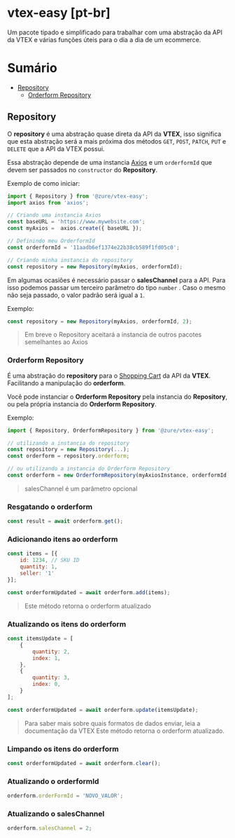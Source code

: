 # vtex-easy [pt-br]

Um pacote tipado e simplificado para trabalhar com uma abstração da API da VTEX e várias funções úteis para o dia a dia de um ecommerce.

# Sumário

- [Repository]()
    - [Orderform Repository]()

## Repository

O **repository** é uma abstração quase direta da API da **VTEX**, isso significa que esta abstração será a mais próxima dos métodos `GET`, `POST`, `PATCH`, `PUT` e `DELETE` que a API da VTEX possui.

Essa abstração depende de uma instancia [Axios](https://github.com/axios/axios) e um `orderformId` que devem ser passados no `constructor` do **Repository**.

Exemplo de como iniciar:

```jsx
import { Repository } from '@zure/vtex-easy';
import axios from 'axios';

// Criando uma instancia Axios
const baseURL = 'https://www.mywebsite.com';
const myAxios =  axios.create({ baseURL });

// Definindo meu OrderformId
const orderformId = '11aadb6ef1374e22b38cb589f1fd05c0';

// Criando minha instancia do repository
const repository = new Repository(myAxios, orderformId);
```

Em algumas ocasiões é necessário passar o **salesChannel** para a API. Para isso podemos passar um terceiro parâmetro do tipo `number` . Caso o mesmo não seja passado, o valor padrão será igual a `1`.

Exemplo:

```jsx
const repository = new Repository(myAxios, orderformId, 2);
```

> Em breve o Repository aceitará a instancia de outros pacotes semelhantes ao Axios
> 

### Orderform Repository

É uma abstração do **repository** para o [Shopping Cart](https://developers.vtex.com/vtex-rest-api/reference/shopping-cart) da API da **VTEX**. Facilitando a manipulação do **orderform**.

Você pode instanciar o **Orderform Repository** pela instancia do **Repository**, ou pela própria instancia do **Orderform Repository**.

Exemplo:

```jsx
import { Repository, OrderformRepository } from '@zure/vtex-easy';

// utilizando a instancia do repository
const repository = new Repository(...);
const orderform = repository.orderform;

// ou utilizando a instancia do Orderform Repository
const orderform = new OrderformRepository(myAxiosInstance, orderformId, salesChannel?)
```

> salesChannel é um parâmetro opcional
> 

### Resgatando o orderform

```jsx
const result = await orderform.get();
```

### Adicionando itens ao orderform

```jsx
const items = [{
	id: 1234, // SKU ID
	quantity: 1,
	seller: '1'
}];

const orderformUpdated = await orderform.add(items);
```

> Este método retorna o orderform atualizado
> 

### Atualizando os itens do orderform

```jsx
const itemsUpdate = [
	{
		quantity: 2,
		index: 1,
	},
	{
		quantity: 3,
		index: 0,
	}
];

const orderformUpdated = await orderform.update(itemsUpdate);
```

> Para saber mais sobre quais formatos de dados enviar, leia a documentação da VTEX
Este método retorna o orderform atualizado.
> 

### Limpando os itens do orderform

```jsx
const orderformUpdated = await orderform.clear();
```

### Atualizando o orderformId

```jsx
orderform.orderFormId = 'NOVO_VALOR';
```

### Atualizando o salesChannel

```jsx
orderform.salesChannel = 2;
```